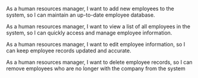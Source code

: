 As a human resources manager, I want to add new employees to the system, so I can maintain an up-to-date employee database.

As a human resources manager, I want to view a list of all employees in the system, so I can quickly access and manage employee information.

As a human resources manager, I want to edit employee information, so I can keep employee records updated and accurate.

As a human resources manager, I want to delete employee records, so I can remove employees who are no longer with the company from the system
